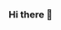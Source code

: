 ### Hi there 👋

<!--
**aaryavd02/aaryavd02** is a ✨ _special_ ✨ repository because its `README.md` (this file) appears on your GitHub profile.

Here are some ideas to get you started:
👋 Hi, I’m @Aarya
👀 I’m interested in coding..
🌱 I’m currently learning Java and AWS Cloud
💞️ I’m looking to collaborate on other developers/learners on their journey to gain skills.
📫 How to reach me ...
-->
